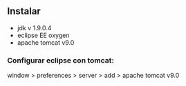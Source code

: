 ## Instalar

- jdk v 1.9.0.4
- eclipse EE oxygen
- apache tomcat v9.0

### Configurar eclipse con tomcat:

window > preferences > server > add > apache tomcat v9.0
